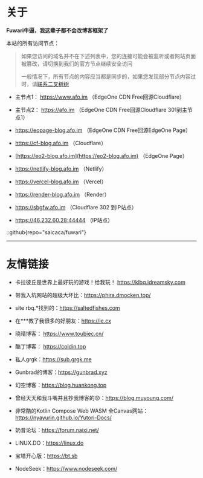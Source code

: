 # 关于

**Fuwari牛逼，我这辈子都不会改博客框架了**

本站的所有访问节点： 

> 如果您访问的域名并不在下述列表中，您的连接可能会被监听或者网站页面被篡改，请切换到我们的官方节点继续安全访问
> 
> 一般情况下，所有节点的内容应当都是同步的，如果您发现部分节点内容过时，请[联系二叉树树](https://s.afo.im/tit)

- 主节点1： https://www.afo.im （EdgeOne CDN Free回源Cloudflare）

- 主节点2： https://afo.im （EdgeOne CDN Free回源Cloudflare 301到主节点1）

- https://eopage-blog.afo.im （EdgeOne CDN Free回源EdgeOne Page）

- https://cf-blog.afo.im （Cloudflare）

- [https://eo2-blog.afo.im](https://eo2-blog.afo.im) （EdgeOne Page）

- https://netlify-blog.afo.im （Netlify）

- https://vercel-blog.afo.im （Vercel）

- https://render-blog.afo.im （Render）

- https://sbgfw.afo.im （Cloudflare 302 到IP站点）

- https://46.232.60.28:44444 （IP站点）

::github{repo="saicaca/fuwari"}

---

# 友情链接

- 卡拉彼丘是世界上最好玩的游戏！给我玩！ https://klbq.idreamsky.com

- 带我入坑网站的超级大坏比：https://phira.dmocken.top/

- site rbq.*找到的：https://saltedfishes.com

- 在***教了我很多的好朋友：https://ie.cx

- 晓晴博客： https://www.toubiec.cn/

- 酷丁博客： https://coldin.top

- 私人grgk：https://sub.grgk.me

- Gunbrad的博客：https://gunbrad.xyz

- 幻空博客：https://blog.huankong.top

- 曾经天天和我斗嘴并且抄我博客的😡：https://blog.muyoung.com/

- 非常酷的Kotlin Compose Web WASM 全Canvas网站：https://nyayurin.github.io/Yutori-Docs/

- 奶昔论坛：https://forum.naixi.net/

- LINUX.DO：https://linux.do

- 宝塔开心版：https://bt.sb

- NodeSeek：https://www.nodeseek.com/
